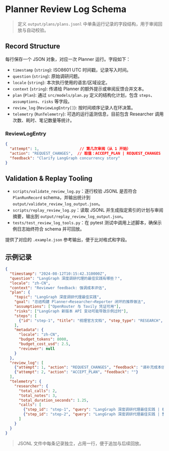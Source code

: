 # Planner Review Log Schema

> 定义 `output/plans/plans.jsonl` 中单条运行记录的字段结构，用于审阅回放与自动校验。

## Record Structure

每行保存一个 JSON 对象，对应一次 Planner 运行。字段如下：

- `timestamp` (`string`): ISO8601 UTC 时间戳，记录写入时间。
- `question` (`string`): 原始调研问题。
- `locale` (`string`): 本次执行使用的语言/区域设定。
- `context` (`string`): 传递给 Planner 的额外提示或审阅反馈合并文本。
- `plan` (`Plan`): 通过 `src/models/plan.py` 定义的结构化计划，包含 `steps`、`assumptions`、`risks` 等字段。
- `review_log` (`ReviewLogEntry[]`): 按时间顺序记录人在环决策。
- `telemetry` (`RunTelemetry`): 可选的运行遥测信息，目前包含 Researcher 调用次数、耗时、笔记数量等统计。

### ReviewLogEntry

```json
{
  "attempt": 1,                  // 第几次审阅（从 1 开始）
  "action": "REQUEST_CHANGES",  // 取值：ACCEPT_PLAN | REQUEST_CHANGES | ABORT
  "feedback": "Clarify LangGraph concurrency story"
}
```

## Validation & Replay Tooling

- `scripts/validate_review_log.py`：逐行校验 JSONL 是否符合 `PlanRunRecord` schema，并输出统计到 `output/validate_review_log_output.json`。
- `scripts/replay_review_log.py`：读取 JSONL 并生成指定索引的计划与审阅摘要，输出到 `output/replay_review_log_output.json`。
- `tests/test_review_log_tools.py`：在 pytest 测试中调用上述脚本，确保示例日志始终符合 schema 并可回放。

提供了对应的 `.example.json` 参考输出，便于比对格式和字段。

## 示例记录

```json
{
  "timestamp": "2024-08-12T10:15:42.310000Z",
  "question": "LangGraph 深度调研代理的最佳实践有哪些？",
  "locale": "zh-CN",
  "context": "Reviewer feedback: 强调成本评估",
  "plan": {
    "topic": "LangGraph 深度调研代理最佳实践",
    "goal": "总结构建 Planner→Researcher→Reporter 闭环的推荐做法",
    "assumptions": ["OpenRouter 与 Tavily 凭证可用"],
    "risks": ["LangGraph 新版本 API 变动可能导致示例过时"],
    "steps": [
      {"id": "step-1", "title": "梳理官方文档", "step_type": "RESEARCH", "expected_outcome": "列出核心节点与状态模式"}
    ],
    "metadata": {
      "locale": "zh-CN",
      "budget_tokens": 8000,
      "budget_cost_usd": 2.5,
      "reviewer": null
    }
  },
  "review_log": [
    {"attempt": 1, "action": "REQUEST_CHANGES", "feedback": "请补充成本估算"},
    {"attempt": 2, "action": "ACCEPT_PLAN", "feedback": ""}
  ],
  "telemetry": {
    "researcher": {
      "total_calls": 2,
      "total_notes": 3,
      "total_duration_seconds": 1.25,
      "calls": [
        {"step_id": "step-1", "query": "LangGraph 深度调研代理最佳实践 | 梳理官方文档 | zh-CN", "note_count": 2, "duration_seconds": 0.72},
        {"step_id": "step-2", "query": "LangGraph 深度调研代理最佳实践 | 整理社区范例 | zh-CN", "note_count": 1, "duration_seconds": 0.53}
      ]
    }
  }
}
```

> JSONL 文件中每条记录独立，占用一行，便于追加与后续回放。
